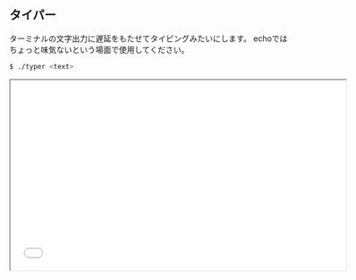 ## タイパー

ターミナルの文字出力に遅延をもたせてタイピングみたいにします。
echoではちょっと味気ないという場面で使用してください。

```bash
$ ./typer <text>
```

<iframe
  src="./typer.webm"
  title="typer"
  width="600"
  height="340"
  allow="fullscreen">
</iframe>
